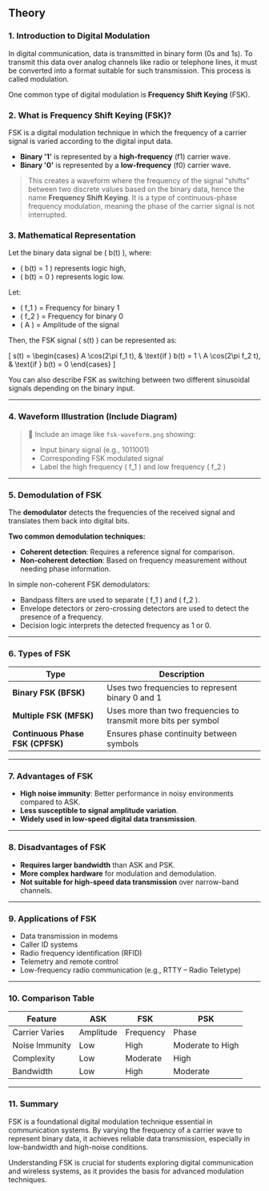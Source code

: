 ## Theory

### 1. Introduction to Digital Modulation
In digital communication, data is transmitted in binary form (0s and 1s). To transmit this data over analog channels like radio or telephone lines, it must be converted into a format suitable for such transmission. This process is called modulation.

One common type of digital modulation is **Frequency Shift Keying** (FSK).
### 2. What is Frequency Shift Keying (FSK)?
FSK is a digital modulation technique in which the frequency of a carrier signal is varied according to the digital input data.
- **Binary '1'** is represented by a **high-frequency** (f1)  carrier wave.
- **Binary '0'** is represented by a **low-frequency** (f0) carrier wave.
> This creates a waveform where the frequency of the signal "shifts" between two discrete values based on the binary data, hence the name **Frequency Shift Keying**.
> It is a type of continuous-phase frequency modulation, meaning the phase of the carrier signal is not interrupted.
### 3. Mathematical Representation

Let the binary data signal be \( b(t) \), where:
- \( b(t) = 1 \) represents logic high,
- \( b(t) = 0 \) represents logic low.

Let:
- \( f_1 \) = Frequency for binary 1
- \( f_2 \) = Frequency for binary 0
- \( A \) = Amplitude of the signal

Then, the FSK signal \( s(t) \) can be represented as:

\[
s(t) = 
\begin{cases}
A \cos(2\pi f_1 t), & \text{if } b(t) = 1 \\
A \cos(2\pi f_2 t), & \text{if } b(t) = 0
\end{cases}
\]

You can also describe FSK as switching between two different sinusoidal signals depending on the binary input.

---

### 4. Waveform Illustration (Include Diagram)

> 🔽 Include an image like `fsk-waveform.png` showing:
> - Input binary signal (e.g., 1011001)
> - Corresponding FSK modulated signal
> - Label the high frequency \( f_1 \) and low frequency \( f_2 \)

---

### 5. Demodulation of FSK

The **demodulator** detects the frequencies of the received signal and translates them back into digital bits.

**Two common demodulation techniques:**
- **Coherent detection**: Requires a reference signal for comparison.
- **Non-coherent detection**: Based on frequency measurement without needing phase information.

In simple non-coherent FSK demodulators:
- Bandpass filters are used to separate \( f_1 \) and \( f_2 \).
- Envelope detectors or zero-crossing detectors are used to detect the presence of a frequency.
- Decision logic interprets the detected frequency as 1 or 0.

---

### 6. Types of FSK

| Type | Description |
|------|-------------|
| **Binary FSK (BFSK)** | Uses two frequencies to represent binary 0 and 1 |
| **Multiple FSK (MFSK)** | Uses more than two frequencies to transmit more bits per symbol |
| **Continuous Phase FSK (CPFSK)** | Ensures phase continuity between symbols |

---

### 7. Advantages of FSK

- **High noise immunity**: Better performance in noisy environments compared to ASK.
- **Less susceptible to signal amplitude variation**.
- **Widely used in low-speed digital data transmission**.

---

### 8. Disadvantages of FSK

- **Requires larger bandwidth** than ASK and PSK.
- **More complex hardware** for modulation and demodulation.
- **Not suitable for high-speed data transmission** over narrow-band channels.

---

### 9. Applications of FSK

- Data transmission in modems
- Caller ID systems
- Radio frequency identification (RFID)
- Telemetry and remote control
- Low-frequency radio communication (e.g., RTTY – Radio Teletype)

---

### 10. Comparison Table

| Feature        | ASK                  | FSK                   | PSK                  |
|----------------|----------------------|------------------------|----------------------|
| Carrier Varies | Amplitude            | Frequency              | Phase                |
| Noise Immunity | Low                  | High                   | Moderate to High     |
| Complexity     | Low                  | Moderate               | High                 |
| Bandwidth      | Low                  | High                   | Moderate             |

---

### 11. Summary

FSK is a foundational digital modulation technique essential in communication systems. By varying the frequency of a carrier wave to represent binary data, it achieves reliable data transmission, especially in low-bandwidth and high-noise conditions.

Understanding FSK is crucial for students exploring digital communication and wireless systems, as it provides the basis for advanced modulation techniques.
